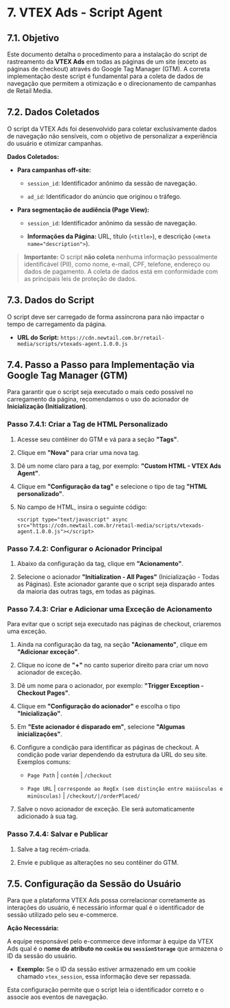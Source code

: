 # 7. VTEX Ads - Script Agent

## 7.1. Objetivo

Este documento detalha o procedimento para a instalação do script de rastreamento da **VTEX Ads** em todas as páginas de um site (exceto as páginas de checkout) através do Google Tag Manager (GTM). A correta implementação deste script é fundamental para a coleta de dados de navegação que permitem a otimização e o direcionamento de campanhas de Retail Media.

## 7.2. Dados Coletados

O script da VTEX Ads foi desenvolvido para coletar exclusivamente dados de navegação não sensíveis, com o objetivo de personalizar a experiência do usuário e otimizar campanhas.

**Dados Coletados:**

-   **Para campanhas off-site:**

    -   `session_id`: Identificador anônimo da sessão de navegação.

    -   `ad_id`: Identificador do anúncio que originou o tráfego.

-   **Para segmentação de audiência (Page View):**

    -   `session_id`: Identificador anônimo da sessão de navegação.

    -   **Informações da Página:** URL, título (`<title>`), e descrição (`<meta name="description">`).


> **Importante:** O script **não coleta** nenhuma informação pessoalmente identificável (PII), como nome, e-mail, CPF, telefone, endereço ou dados de pagamento. A coleta de dados está em conformidade com as principais leis de proteção de dados.

## 7.3. Dados do Script

O script deve ser carregado de forma assíncrona para não impactar o tempo de carregamento da página.

-   **URL do Script:** `https://cdn.newtail.com.br/retail-media/scripts/vtexads-agent.1.0.0.js`


## 7.4. Passo a Passo para Implementação via Google Tag Manager (GTM)

Para garantir que o script seja executado o mais cedo possível no carregamento da página, recomendamos o uso do acionador de **Inicialização (Initialization)**.

### Passo 7.4.1: Criar a Tag de HTML Personalizado

1.  Acesse seu contêiner do GTM e vá para a seção **"Tags"**.

2.  Clique em **"Nova"** para criar uma nova tag.

3.  Dê um nome claro para a tag, por exemplo: **"Custom HTML - VTEX Ads Agent"**.

4.  Clique em **"Configuração da tag"** e selecione o tipo de tag **"HTML personalizado"**.

5.  No campo de HTML, insira o seguinte código:

    ```
    <script type="text/javascript" async src="https://cdn.newtail.com.br/retail-media/scripts/vtexads-agent.1.0.0.js"></script>
    ```


### Passo 7.4.2: Configurar o Acionador Principal

1.  Abaixo da configuração da tag, clique em **"Acionamento"**.

2.  Selecione o acionador **"Initialization - All Pages"** (Inicialização - Todas as Páginas). Este acionador garante que o script seja disparado antes da maioria das outras tags, em todas as páginas.


### Passo 7.4.3: Criar e Adicionar uma Exceção de Acionamento

Para evitar que o script seja executado nas páginas de checkout, criaremos uma exceção.

1.  Ainda na configuração da tag, na seção **"Acionamento"**, clique em **"Adicionar exceção"**.

2.  Clique no ícone de **"+"** no canto superior direito para criar um novo acionador de exceção.

3.  Dê um nome para o acionador, por exemplo: **"Trigger Exception - Checkout Pages"**.

4.  Clique em **"Configuração do acionador"** e escolha o tipo **"Inicialização"**.

5.  Em **"Este acionador é disparado em"**, selecione **"Algumas inicializações"**.

6.  Configure a condição para identificar as páginas de checkout. A condição pode variar dependendo da estrutura da URL do seu site. Exemplos comuns:

    -   `Page Path` | `contém` | `/checkout`

    -   `Page URL` | `corresponde ao RegEx (sem distinção entre maiúsculas e minúsculas)` | `/checkout/|/orderPlaced/`

7.  Salve o novo acionador de exceção. Ele será automaticamente adicionado à sua tag.


### Passo 7.4.4: Salvar e Publicar

1.  Salve a tag recém-criada.

2.  Envie e publique as alterações no seu contêiner do GTM.


## 7.5. Configuração da Sessão do Usuário

Para que a plataforma VTEX Ads possa correlacionar corretamente as interações do usuário, é necessário informar qual é o identificador de sessão utilizado pelo seu e-commerce.

**Ação Necessária:**

A equipe responsável pelo e-commerce deve informar à equipe da VTEX Ads qual é o **nome do atributo no `cookie` ou `sessionStorage`** que armazena o ID da sessão do usuário.

-   **Exemplo:** Se o ID da sessão estiver armazenado em um cookie chamado `vtex_session`, essa informação deve ser repassada.


Esta configuração permite que o script leia o identificador correto e o associe aos eventos de navegação.
